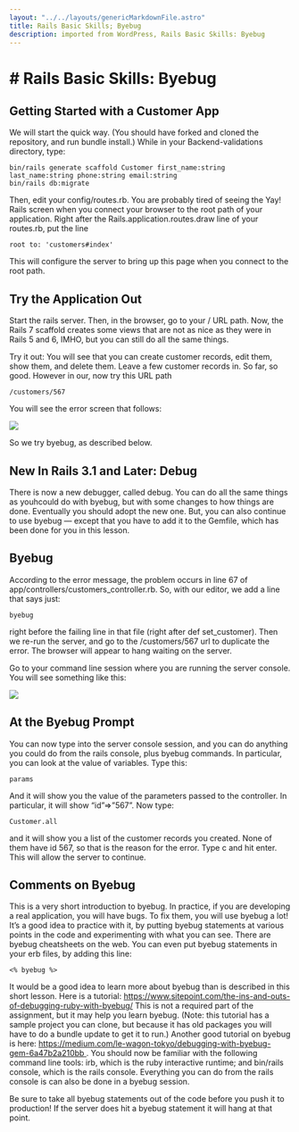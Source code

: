 ```yaml
---     
layout: "../../layouts/genericMarkdownFile.astro"     
title: Rails Basic Skills; Byebug     
description: imported from WordPress, Rails Basic Skills: Byebug     
---
```


# # Rails Basic Skills: Byebug

## Getting Started with a Customer App

We will start the quick way. (You should have forked and cloned the repository, and run bundle install.) While in your Backend-validations directory, type:

```
bin/rails generate scaffold Customer first_name:string last_name:string phone:string email:string
bin/rails db:migrate
```

Then, edit your config/routes.rb. You are probably tired of seeing the Yay! Rails screen when you connect your browser to the root path of your application. Right after the Rails.application.routes.draw line of your routes.rb, put the line

```
root to: 'customers#index'
```

This will configure the server to bring up this page when you connect to the root path.

## Try the Application Out

Start the rails server. Then, in the browser, go to your / URL path. Now, the Rails 7 scaffold creates some views that are not as nice as they were in Rails 5 and 6, IMHO, but you can still do all the same things.

Try it out: You will see that you can create customer records, edit them, show them, and delete them. Leave a few customer records in. So far, so good. However in our, now try this URL path

```
/customers/567
```

You will see the error screen that follows:

[![](https://learn.codethedream.org/wp-content/uploads/2023/02/Screenshot-2023-02-25-at-11.33.36-PM.png)](https://learn.codethedream.org/wp-content/uploads/2023/02/Screenshot-2023-02-25-at-11.33.36-PM.png)

So we try byebug, as described below.

## New In Rails 3.1 and Later: Debug

There is now a new debugger, called debug. You can do all the same things as youhcould do with byebug, but with some changes to how things are done. Eventually you should adopt the new one. But, you can also continue to use byebug — except that you have to add it to the Gemfile, which has been done for you in this lesson.

## Byebug

According to the error message, the problem occurs in line 67 of app/controllers/customers_controller.rb. So, with our editor, we add a line that says just:

```
byebug
```

right before the failing line in that file (right after def set_customer). Then we re-run the server, and go to the /customers/567 url to duplicate the error. The browser will appear to hang waiting on the server.

Go to your command line session where you are running the server console. You will see something like this:

![](https://lh5.googleusercontent.com/ooOl1R4qpQGP1y-eY1_eOjFPL0aOtoiWiKvOgbrUxnPzzk0AWYTGZcgT1YXgX3ZO-waWK6SrNqJOKBA8KlzYUs0q3OCuMBuBRQm_J9PXgzas6KPRGe6o7g-sobSxaGZNukvNES8pwio)

## At the Byebug Prompt

You can now type into the server console session, and you can do anything you could do from the rails console, plus byebug commands. In particular, you can look at the value of variables. Type this:

```
params
```

And it will show you the value of the parameters passed to the controller. In particular, it will show “id”=>”567”. Now type:

```
Customer.all
```

and it will show you a list of the customer records you created. None of them have id 567, so that is the reason for the error. Type c and hit enter. This will allow the server to continue.

## Comments on Byebug

This is a very short introduction to byebug. In practice, if you are developing a real application, you will have bugs. To fix them, you will use byebug a lot! It’s a good idea to practice with it, by putting byebug statements at various points in the code and experimenting with what you can see. There are byebug cheatsheets on the web. You can even put byebug statements in your erb files, by adding this line:

```
<% byebug %>
```

It would be a good idea to learn more about byebug than is described in this short lesson. Here is a tutorial: <https://www.sitepoint.com/the-ins-and-outs-of-debugging-ruby-with-byebug/> This is not a required part of the assignment, but it may help you learn byebug. (Note: this tutorial has a sample project you can clone, but because it has old packages you will have to do a bundle update to get it to run.) Another good tutorial on byebug is here: [https://medium.com/le-wagon-tokyo/debugging-with-byebug-gem-6a47b2a210bb ](https://medium.com/le-wagon-tokyo/debugging-with-byebug-gem-6a47b2a210bb). You should now be familiar with the following command line tools: irb, which is the ruby interactive runtime; and bin/rails console, which is the rails console. Everything you can do from the rails console is can also be done in a byebug session.

Be sure to take all byebug statements out of the code before you push it to production! If the server does hit a byebug statement it will hang at that point.
